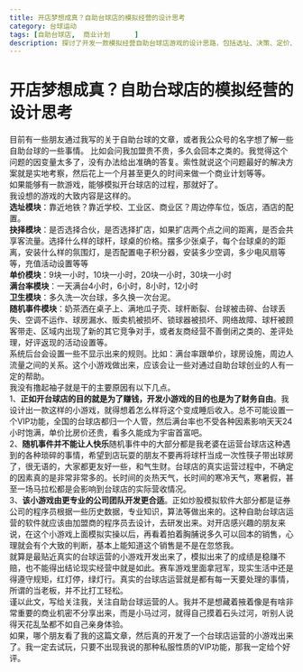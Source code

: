 ```yaml
---
title: 开店梦想成真？自助台球店的模拟经营的设计思考
category: 台球运动
tags: [自助台球店,  商业计划      ]
description: 探讨了开发一款模拟经营自助台球店游戏的设计思路，包括选址、决策、定价、满台率、卫生管理及随机事件等模块。文章强调了通过这种模拟游戏可以帮助潜在的创业者更好地理解台球店经营的实际挑战和不确定性，但同时也指出即使是最真实的模拟也无法完全预测现实中的经营情况。作者呼吁由更专业的团队来开发此类游戏，并鼓励创业者亲自体验开店的过程，以获得最直接的感受和经验。
---
```

# 开店梦想成真？自助台球店的模拟经营的设计思考

目前有一些朋友通过我写的关于自助台球的文章，或者我公众号的名字想了解一些自助台球的一些事情。 
比如会问我加盟贵不贵，多久会回本之类的。我觉得这个问题的因变量太多了，没有办法给出准确的答复。索性就说这个问题最好的解决方案就是实地考察，然后花上一个月甚至更久的时间来做一个商业计划等等。  
如果能够有一款游戏，能够模拟开台球店的过程，那就好了。  
我设想的游戏的大致内容是这样的。  
**选址模块**：靠近地铁？靠近学校、工业区、商业区？周边停车位，饭店，酒店的配置。  
**抉择模块**：是否选择合伙，是否选择扩店，如果扩店两个点之间的距离，是否会共享客流量。选择什么样的球杆，球桌的价格。摆多少张桌子，每个台球桌的的距离，安装什么样的氛围灯，是否配置电子积分器，安装多少空调，多少电风扇等等，充值活动设置等等  
**单价模块**：9块一小时，10块一小时，20块一小时，30块一小时  
**满台率模块**：一天满台4小时，6小时，8小时，12小时  
**卫生模块**：多久洗一次台球，多久换一次台泥。  
**随机事件模块**：奶茶洒在桌子上、满地瓜子壳、球杆断裂、台球被击碎、台球丢失、空调不运作、球房漏水、贩卖机被损坏、锁球器被损坏、网络故障、球杆被顾客带走、区域内出现了新的其它竞争对手，或者友商经营不善倒闭之类的、差评处理，好评返现的活动设置等。  
系统后台会设置一些不显示出来的规则。比如：满台率跟单价，球房设施，周边人流量之间的关系。这个小游戏做出来，应该会让一些对通过自助台球创业的人有一定的帮助。  
我没有撸起袖子就是干的主要原因有以下几点。  
1、**正如开台球店的目的就是为了赚钱，开发小游戏的目的也是为了财务自由**。我设计出一款这样的小游戏，就得想着怎么样将这个变成睡后收入。总不可能设置一个VIP功能，全国的台球店都归一个人管，然后满台率也不受各种因素影响天天24小时饱满，单价比房价还贵，看多久能成为宇宙首富吧。  
2、**随机事件并不能让人快乐**随机事件中的大部分都是我老婆在运营台球店这种遇到的各种琐碎的事情，希望到店玩耍的朋友不要再将球杆当成一次性筷子带出球房了，很无语的，大家都更友好一些，和气生财。台球店的真实运营过程中，不确定的因素真的是非常非常多的。长时间的炎热天气，长时间的寒冷天气，寒暑假，甚至一场马拉松都是会影响到台球店的实际营收情况。  
3、**该小游戏由更专业的公司团队开发更合适**。正如炒股模拟软件大部分都是证券公司的程序员根据一些历史数据，专业知识，算法等做出来的。这种自助台球店运营的软件就应该由加盟商的程序员去设计，去研发出来。对开店感兴趣的朋友来说，在这个小游戏上面模拟实操以后，再看着拍着胸脯说多久可以回本的销售，心理就会有个大致的判断，基本上能知道这个销售是不是在忽悠我。  
就算是最贴近真实的台球运营的小游戏开发出来了，模拟出来了的成绩是稳赚不赔，也不能得出结论现实经营中就是如此。赛车游戏里面拿冠军，现实生活中还是得遵守规矩，红灯停，绿灯行。真实的台球店运营就是都有每一天要处理的事情，所谓的当老板，并不比打工轻松。  
谨以此文，写给关注我，关注自助台球运营的人。我并不是想藏着掖着像是有啥非常重要的商业机密不分享出来，而是小马过河，就得自己摸着石头过河，听别人说得天花乱坠都不如自己亲身体验。  
如果，哪个朋友看了我的这篇文章，然后真的开发了一个台球店运营的小游戏出来了。我一定去试玩，只要不出现我说的那种私服性质的VIP功能，那我一定给个好评。